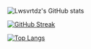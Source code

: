 ![Lwsvrtdz's GitHub stats](https://github-readme-stats.vercel.app/api?username=Lwsvrtdz&count_private=true)

[![GitHub Streak](https://github-readme-streak-stats.herokuapp.com/?user=Lwsvrtdz&theme=default)](https://git.io/streak-stats)

[![Top Langs](https://github-readme-stats.vercel.app/api/top-langs/?username=Lwsvrtdz)](https://github.com/anuraghazra/github-readme-stats)
